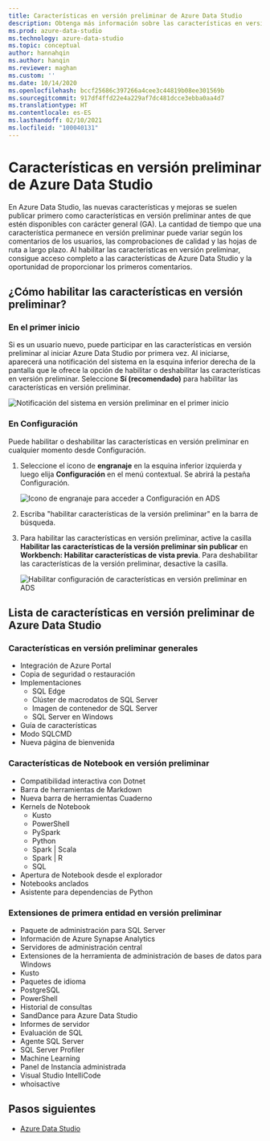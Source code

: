 ```yaml
---
title: Características en versión preliminar de Azure Data Studio
description: Obtenga más información sobre las características en versión preliminar de Azure Data Studio y cómo habilitarlas y usarlas.
ms.prod: azure-data-studio
ms.technology: azure-data-studio
ms.topic: conceptual
author: hannahqin
ms.author: hanqin
ms.reviewer: maghan
ms.custom: ''
ms.date: 10/14/2020
ms.openlocfilehash: bccf25686c397266a4cee3c44819b08ee301569b
ms.sourcegitcommit: 917df4ffd22e4a229af7dc481dcce3ebba0aa4d7
ms.translationtype: HT
ms.contentlocale: es-ES
ms.lasthandoff: 02/10/2021
ms.locfileid: "100040131"
---
```

# <a name="preview-features-in-azure-data-studio"></a>Características en versión preliminar de Azure Data Studio

En Azure Data Studio, las nuevas características y mejoras se suelen publicar primero como características en versión preliminar antes de que estén disponibles con carácter general (GA). La cantidad de tiempo que una característica permanece en versión preliminar puede variar según los comentarios de los usuarios, las comprobaciones de calidad y las hojas de ruta a largo plazo. Al habilitar las características en versión preliminar, consigue acceso completo a las características de Azure Data Studio y la oportunidad de proporcionar los primeros comentarios.

## <a name="how-do-i-enable-preview-features"></a>¿Cómo habilitar las características en versión preliminar?

### <a name="on-first-launch"></a>En el primer inicio

Si es un usuario nuevo, puede participar en las características en versión preliminar al iniciar Azure Data Studio por primera vez. Al iniciarse, aparecerá una notificación del sistema en la esquina inferior derecha de la pantalla que le ofrece la opción de habilitar o deshabilitar las características en versión preliminar. Seleccione **Sí (recomendado)** para habilitar las características en versión preliminar.

![Notificación del sistema en versión preliminar en el primer inicio](./media/getting-started/preview-toast-notification.png)

### <a name="in-settings"></a>En Configuración

Puede habilitar o deshabilitar las características en versión preliminar en cualquier momento desde Configuración.

1. Seleccione el icono de **engranaje** en la esquina inferior izquierda y luego elija **Configuración** en el menú contextual. Se abrirá la pestaña Configuración.

   ![Icono de engranaje para acceder a Configuración en ADS](./media/settings/open-settings-menu.png)

2. Escriba "habilitar características de la versión preliminar" en la barra de búsqueda.

3. Para habilitar las características en versión preliminar, active la casilla **Habilitar las características de la versión preliminar sin publicar** en **Workbench: Habilitar características de vista previa**. Para deshabilitar las características de la versión preliminar, desactive la casilla.

   ![Habilitar configuración de características en versión preliminar en ADS](./media/settings/preview-features-settings.png)

## <a name="list-of-preview-features-in-azure-data-studio"></a>Lista de características en versión preliminar de Azure Data Studio

### <a name="general-features-in-preview"></a>Características en versión preliminar generales

* Integración de Azure Portal
* Copia de seguridad o restauración
* Implementaciones
    * SQL Edge
    * Clúster de macrodatos de SQL Server
    * Imagen de contenedor de SQL Server
    * SQL Server en Windows
* Guía de características
*  Modo SQLCMD
* Nueva página de bienvenida

### <a name="notebook-features-in-preview"></a>Características de Notebook en versión preliminar

* Compatibilidad interactiva con Dotnet
* Barra de herramientas de Markdown
*  Nueva barra de herramientas Cuaderno
* Kernels de Notebook
    * Kusto
    * PowerShell
    * PySpark
    * Python
    * Spark | Scala
    * Spark | R
    * SQL
* Apertura de Notebook desde el explorador
* Notebooks anclados
* Asistente para dependencias de Python

### <a name="first-party-extensions-in-preview"></a>Extensiones de primera entidad en versión preliminar

* Paquete de administración para SQL Server
* Información de Azure Synapse Analytics
* Servidores de administración central
* Extensiones de la herramienta de administración de bases de datos para Windows
* Kusto
* Paquetes de idioma
* PostgreSQL
* PowerShell
* Historial de consultas
* SandDance para Azure Data Studio
* Informes de servidor
* Evaluación de SQL
* Agente SQL Server
* SQL Server Profiler
* Machine Learning
* Panel de Instancia administrada
* Visual Studio IntelliCode
* whoisactive

## <a name="next-steps"></a>Pasos siguientes

* [Azure Data Studio](what-is-azure-data-studio.md)
